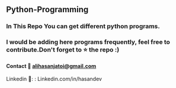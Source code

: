 ## Python-Programming
### In This Repo You can get different python programs.
### I would be adding here programs frequently, feel free to contribute.Don't forget to :star: the repo :)

#### Contact :email: alihasanjatoi@gmail.com 
Linkedin 🔗: : Linkedin.com/in/hasandev

